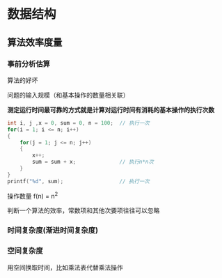 # 数据结构

## 算法效率度量

### 事前分析估算

算法的好坏

问题的输入规模（和基本操作的数量相关联）

**测定运行时间最可靠的方式就是计算对运行时间有消耗的基本操作的执行次数**

```c
int i, j ,x = 0, sum = 0, n = 100;  // 执行一次
for(i = 1; i <= n; i++)
{
    for(j = 1; j <= n; j++)
    {
        x++;
        sum = sum + x;              // 执行n*n次
    }
}
printf("%d", sum);                  // 执行一次  
```

操作数量 f(n) = n<sup>2</sup>

判断一个算法的效率，常数项和其他次要项往往可以忽略

### 时间复杂度(渐进时间复杂度)

### 空间复杂度

用空间换取时间，比如乘法表代替乘法操作

